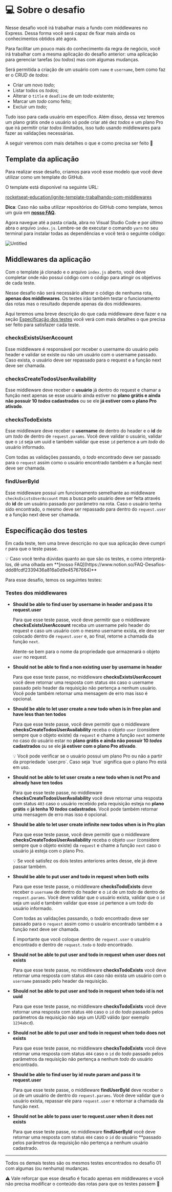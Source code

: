 # 💻 Sobre o desafio

Nesse desafio você irá trabalhar mais a fundo com middlewares no Express. Dessa forma você será capaz de fixar mais ainda os conhecimentos obtidos até agora. 

Para facilitar um pouco mais do conhecimento da regra de negócio, você irá trabalhar com a mesma aplicação do desafio anterior: uma aplicação para gerenciar tarefas (ou *todos*) mas com algumas mudanças.

Será permitida a criação de um usuário com `name` e `username`, bem como fazer o CRUD de *todos*:

- Criar um novo *todo*;
- Listar todos os *todos*;
- Alterar o `title` e `deadline` de um *todo* existente;
- Marcar um *todo* como feito;
- Excluir um *todo*;

Tudo isso para cada usuário em específico. Além disso, dessa vez teremos um plano grátis onde o usuário só pode criar até dez *todos* e um plano Pro que irá permitir criar *todos* ilimitados, isso tudo usando middlewares para fazer as validações necessárias.

A seguir veremos com mais detalhes o que e como precisa ser feito 🚀

## Template da aplicação

Para realizar esse desafio, criamos para você esse modelo que você deve utilizar como um template do GitHub.

O template está disponível na seguinte URL: 

[rocketseat-education/ignite-template-trabalhando-com-middlewares](https://github.com/rocketseat-education/ignite-template-trabalhando-com-middlewares)

**Dica**: Caso não saiba utilizar repositórios do GitHub como template, temos um guia em **[nosso FAQ](https://www.notion.so/FAQ-Desafios-ddd8fcdf2339436a816a0d9e45767664).**

Agora navegue até a pasta criada, abra no Visual Studio Code e por último abra o arquivo `index.js`. Lembre-se de executar o comando `yarn` no seu terminal para instalar todas as dependências e você terá o seguinte código:

![Untitled](https://user-images.githubusercontent.com/58033960/179355604-ffac22c4-f95e-49b0-a062-ec7baede8838.png)


## Middlewares da aplicação

Com o template já clonado e o arquivo `index.js` aberto, você deve completar onde não possui código com o código para atingir os objetivos de cada teste.

Nesse desafio não será necessário alterar o código de nenhuma rota, **apenas dos middlewares**. Os testes irão também testar o funcionamento das rotas mas o resultado depende apenas da dos middlewares.

Aqui teremos uma breve descrição do que cada middleware deve fazer e na seção [Especificação dos testes](https://www.notion.so/Desafio-02-Trabalhando-com-middlewares-4f89bf538c2e4ee291382b92bdc36790) você verá com mais detalhes o que precisa ser feito para satisfazer cada teste.

### checksExistsUserAccount

Esse middleware é responsável por receber o username do usuário pelo header e validar se existe ou não um usuário com o username passado. Caso exista, o usuário deve ser repassado para o request e a função next deve ser chamada.

### checksCreateTodosUserAvailability

Esse middleware deve receber o **usuário** já dentro do request e chamar a função next apenas se esse usuário ainda estiver no **plano grátis e ainda não possuir 10 *todos* cadastrados** ou se ele **já estiver com o plano Pro ativado**. 

### checksTodoExists

Esse middleware deve receber o **username** de dentro do header e o **id** de um *todo* de dentro de `request.params`. Você deve validar o usuário, validar que o `id` seja um uuid e também validar que esse `id` pertence a um *todo* do usuário informado.

Com todas as validações passando, o *todo* encontrado deve ser passado para o `request` assim como o usuário encontrado também e a função next deve ser chamada.

### findUserById

Esse middleware possui um funcionamento semelhante ao middleware `checksExistsUserAccount` mas a busca pelo usuário deve ser feita através do **id** de um usuário passado por parâmetro na rota. Caso o usuário tenha sido encontrado, o mesmo deve ser repassado para dentro do `request.user` e a função next deve ser chamada.

## Específicação dos testes

Em cada teste, tem uma breve descrição no que sua aplicação deve cumprir para que o teste passe.

<aside>
💡 Caso você tenha dúvidas quanto ao que são os testes, e como interpretá-los, dê uma olhada em **[nosso FAQ](https://www.notion.so/FAQ-Desafios-ddd8fcdf2339436a816a0d9e45767664)**

</aside>

Para esse desafio, temos os seguintes testes:

### Testes dos middlewares

- **Should be able to find user by username in header and pass it to request.user**
    
    Para que esse teste passe, você deve permitir que o middleware **checksExistsUserAccount** receba um username pelo header do request e caso um usuário com o mesmo username exista, ele deve ser colocado dentro de `request.user` e, ao final, retorne a chamada da função `next`.
    
    Atente-se bem para o nome da propriedade que armazenará o objeto `user` no request.
    
- **Should not be able to find a non existing user by username in header**
    
    Para que esse teste passe, no middleware **checksExistsUserAccount** você deve retornar uma resposta com status `404` caso o username passado pelo header da requisição não pertença a nenhum usuário. Você pode também retornar uma mensagem de erro mas isso é opcional.
    
- **Should be able to let user create a new todo when is in free plan and have less than ten todos**
    
    Para que esse teste passe, você deve permitir que o middleware **checksCreateTodosUserAvailability** receba o objeto `user` (considere sempre que o objeto existe) da `request` e chame a função `next` somente no caso do usuário estar no **plano grátis e ainda não possuir 10 *todos* cadastrados** ou se ele **já estiver com o plano Pro ativado**.
    
    <aside>
    💡 Você pode verificar se o usuário possui um plano Pro ou não a partir da propriedade `user.pro`. Caso seja `true` significa que o plano Pro está em uso.
    
    </aside>
    
- **Should not be able to let user create a new todo when is not Pro and already have ten todos**
    
    Para que esse teste passe, no middleware **checksCreateTodosUserAvailability** você deve retornar uma resposta com status `403` caso o usuário recebido pela requisição esteja no **plano grátis** e **já tenha 10 *todos* cadastrados**. Você pode também retornar uma mensagem de erro mas isso é opcional.
    
- **Should be able to let user create infinite new todos when is in Pro plan**
    
    Para que esse teste passe, você deve permitir que o middleware **checksCreateTodosUserAvailability** receba o objeto `user` (considere sempre que o objeto existe) da `request` e chame a função `next` caso o usuário já esteja com o plano Pro. 
    
    <aside>
    💡 Se você satisfez os dois testes anteriores antes desse, ele já deve passar também.
    
    </aside>
    
- **Should be able to put user and todo in request when both exits**
    
    Para que esse teste passe, o middleware **checksTodoExists** deve receber o `username` de dentro do header e o `id` de um *todo* de dentro de `request.params`. Você deve validar que o usuário exista, validar que o `id` seja um uuid e também validar que esse `id` pertence a um *todo* do usuário informado.
    
    Com todas as validações passando, o *todo* encontrado deve ser passado para o `request` assim como o usuário encontrado também e a função next deve ser chamada.
    
    É importante que você coloque dentro de `request.user` o usuário encontrado e dentro de `request.todo` o *todo* encontrado.
    
- **Should not be able to put user and todo in request when user does not exists**
    
    Para que esse teste passe, no middleware **checksTodoExists** você deve retornar uma resposta com status `404` caso não exista um usuário com o `username` passado pelo header da requisição.
    
- **Should not be able to put user and todo in request when todo id is not uuid**
    
    Para que esse teste passe, no middleware **checksTodoExists** você deve retornar uma resposta com status `400` caso o `id` do *todo* passado pelos parâmetros da requisição não seja um UUID válido (por exemplo `1234abcd`).
    
- **Should not be able to put user and todo in request when todo does not exists**
    
    Para que esse teste passe, no middleware **checksTodoExists** você deve retornar uma resposta com status `404` caso o `id` do *todo* passado pelos parâmetros da requisição não pertença a nenhum *todo* do usuário encontrado.
    
- **Should be able to find user by id route param and pass it to request.user**
    
    Para que esse teste passe, o middleware **findUserById** deve receber o `id` de um usuário de dentro do `request.params`. Você deve validar que o usuário exista, repassar ele para `request.user` e retornar a chamada da função next.
    
- **Should not be able to pass user to request.user when it does not exists**
    
    Para que esse teste passe, no middleware **findUserById** você deve retornar uma resposta com status `404` caso o `id` do usuário **passado pelos parâmetros da requisição não pertença a nenhum usuário cadastrado.
    

---

Todos os demais testes são os mesmos testes encontrados no desafio 01 com algumas (ou nenhuma) mudanças.

<aside>
⚠️  Vale reforçar que esse desafio é focado apenas em middlewares e você não precisa modificar o conteúdo das rotas para que os testes passem 💜

</aside>
